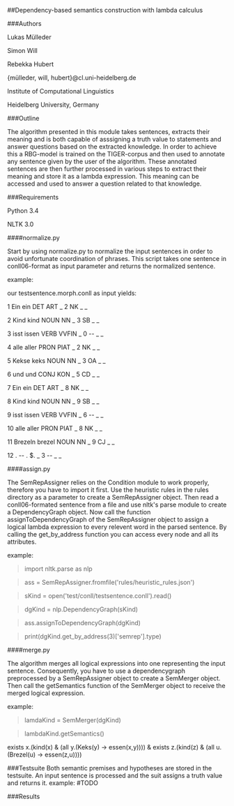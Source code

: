 ##Dependency-based semantics construction with lambda calculus


###Authors


Lukas Mülleder

Simon Will

Rebekka Hubert

{mülleder, will, hubert}@cl.uni-heidelberg.de

Institute of Computational Linguistics

Heidelberg University, Germany


###Outline



The algorithm presented in this module takes sentences, extracts their meaning
and is both capable of asssigning a truth value to statements and answer
questions based on the extracted knowledge.
In order to achieve this a RBG-model is trained on the TIGER-corpus
and then used to annotate any sentence given by the user of the algorithm.
These annotated sentences are then further processed in various steps to extract
their meaning and store it as a lambda expression.
This meaning can be accessed and used to answer a question related to that
knowledge.



###Requirements

Python 3.4

NLTK 3.0

####normalize.py

Start by using normalize.py to normalize the input sentences in order to avoid unfortunate
coordination of phrases. 
This script takes one sentence in conll06-format as input parameter and returns the normalized
sentence.

example:

our testsentence.morph.conll as input yields:

1	Ein	ein	DET	ART	_	2	NK	_	_

2	Kind	kind	NOUN	NN	_	3	SB	_	_

3	isst	issen	VERB	VVFIN	_	0	--	_	_

4	alle	aller	PRON	PIAT	_	2	NK	_	_

5	Kekse	keks	NOUN	NN	_	3	OA	_	_

6	und	und	CONJ	KON	_	5	CD	_	_

7	Ein	ein	DET	ART	_	8	NK	_	_

8	Kind	kind	NOUN	NN	_	9	SB	_	_

9	isst	issen	VERB	VVFIN	_	6	--	_	_

10	alle	aller	PRON	PIAT	_	8	NK	_	_

11	Brezeln	brezel	NOUN	NN	_	9	CJ	_	_

12	.	--	.	$.	_	3	--	_	_




####assign.py

The SemRepAssigner relies on the Condition module to work properly, 
therefore you have to import it first.
Use the heuristic rules in the rules directory as a parameter to create a
SemRepAssigner object. Then read a conll06-formated sentence from a file
and use nltk's parse module to create a DependencyGraph object.
Now call the function assignToDependencyGraph of the SemRepAssigner object
to assign a logical lambda expression to every relevent word in the parsed
sentence. By calling the get\_by\_address function you can access every node
and all its attributes.

example:

>import nltk.parse as nlp

>ass = SemRepAssigner.fromfile('rules/heuristic_rules.json')

>sKind = open('test/conll/testsentence.conll').read()

>dgKind = nlp.DependencyGraph(sKind)

>ass.assignToDependencyGraph(dgKind)
 
>print(dgKind.get\_by\_address(3)['semrep'].type)

> 

####merge.py

The algorithm merges all logical expressions into one representing the input sentence.
Consequently, you have to use a dependencygraph preprocessed by a SemRepAssigner object
to create a SemMerger object. Then call the getSemantics function of the SemMerger object
to receive the merged logical expression.

example:

>lamdaKind = SemMerger(dgKind)

>lambdaKind.getSemantics()

exists x.(kind(x) & (all y.(Keks(y) -> essen(x,y)))) & exists z.(kind(z) & (all u.(Brezel(u) -> essen(z,u))))


###Testsuite
Both semantic premises and hypotheses are stored in the testsuite. An input sentence is processed and the
suit assigns a truth value and returns it.
example:
#TODO



###Results


